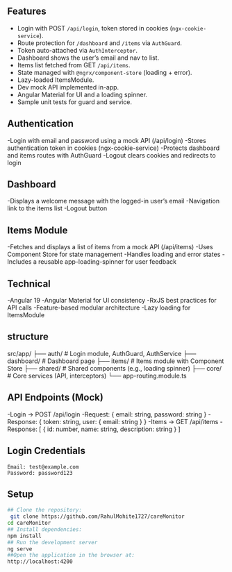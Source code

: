## Features
- Login with POST `/api/login`, token stored in cookies (`ngx-cookie-service`).
- Route protection for `/dashboard` and `/items` via `AuthGuard`.
- Token auto-attached via `AuthInterceptor`.
- Dashboard shows the user’s email and nav to list.
- Items list fetched from GET `/api/items`.
- State managed with `@ngrx/component-store` (loading + error).
- Lazy-loaded ItemsModule.
- Dev mock API implemented in-app.
- Angular Material for UI and a loading spinner.
- Sample unit tests for guard and service.
## Authentication
-Login with email and password using a mock API (/api/login)
-Stores authentication token in cookies (ngx-cookie-service)
-Protects dashboard and items routes with AuthGuard
-Logout clears cookies and redirects to login
## Dashboard
-Displays a welcome message with the logged-in user’s email
-Navigation link to the items list
-Logout button

## Items Module

-Fetches and displays a list of items from a mock API (/api/items)
-Uses Component Store for state management
-Handles loading and error states
-Includes a reusable app-loading-spinner for user feedback
## Technical

-Angular 19
-Angular Material for UI consistency
-RxJS best practices for API calls
-Feature-based modular architecture
-Lazy loading for ItemsModule
## structure
src/app/
├── auth/                # Login module, AuthGuard, AuthService
├── dashboard/           # Dashboard page
├── items/               # Items module with Component Store
├── shared/              # Shared components (e.g., loading spinner)
├── core/                # Core services (API, interceptors)
└── app-routing.module.ts
## API Endpoints (Mock)

-Login → POST /api/login
-Request: { email: string, password: string }
-Response: { token: string, user: { email: string } }
-Items → GET /api/items
-Response: [ { id: number, name: string, description: string } ]

## Login Credentials
    Email: test@example.com
    Password: password123
## Setup
```bash
## Clone the repository:
 git clone https://github.com/RahulMohite1727/careMonitor
cd careMonitor
## Install dependencies:
npm install
## Run the development server
ng serve
##Open the application in the browser at:
http://localhost:4200


